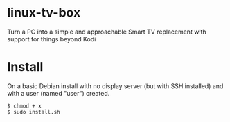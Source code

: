 # linux-tv-box
Turn a PC into a simple and approachable Smart TV replacement with support for things beyond Kodi

# Install
On a basic Debian install with no display server (but with SSH installed) and with a user (named "user") created.
```
$ chmod + x
$ sudo install.sh
```
